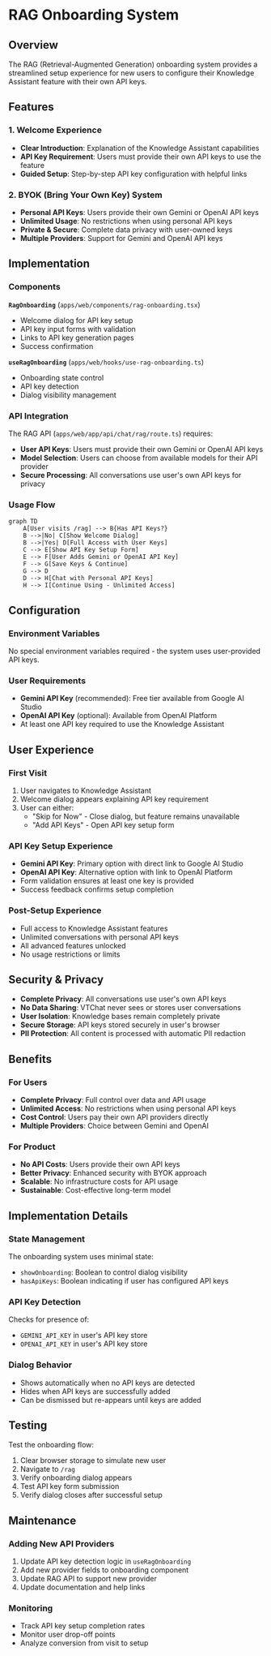 # RAG Onboarding System

## Overview

The RAG (Retrieval-Augmented Generation) onboarding system provides a streamlined setup experience for new users to configure their Knowledge Assistant feature with their own API keys.

## Features

### 1. Welcome Experience
- **Clear Introduction**: Explanation of the Knowledge Assistant capabilities
- **API Key Requirement**: Users must provide their own API keys to use the feature
- **Guided Setup**: Step-by-step API key configuration with helpful links

### 2. BYOK (Bring Your Own Key) System
- **Personal API Keys**: Users provide their own Gemini or OpenAI API keys
- **Unlimited Usage**: No restrictions when using personal API keys
- **Private & Secure**: Complete data privacy with user-owned keys
- **Multiple Providers**: Support for Gemini and OpenAI API keys

## Implementation

### Components

**`RagOnboarding`** (`apps/web/components/rag-onboarding.tsx`)
- Welcome dialog for API key setup
- API key input forms with validation
- Links to API key generation pages
- Success confirmation

**`useRagOnboarding`** (`apps/web/hooks/use-rag-onboarding.ts`)
- Onboarding state control
- API key detection
- Dialog visibility management

### API Integration

The RAG API (`apps/web/app/api/chat/rag/route.ts`) requires:
- **User API Keys**: Users must provide their own Gemini or OpenAI API keys
- **Model Selection**: Users can choose from available models for their API provider
- **Secure Processing**: All conversations use user's own API keys for privacy

### Usage Flow

```mermaid
graph TD
    A[User visits /rag] --> B{Has API Keys?}
    B -->|No| C[Show Welcome Dialog]
    B -->|Yes| D[Full Access with User Keys]
    C --> E[Show API Key Setup Form]
    E --> F[User Adds Gemini or OpenAI API Key]
    F --> G[Save Keys & Continue]
    G --> D
    D --> H[Chat with Personal API Keys]
    H --> I[Continue Using - Unlimited Access]
```

## Configuration

### Environment Variables
No special environment variables required - the system uses user-provided API keys.

### User Requirements
- **Gemini API Key** (recommended): Free tier available from Google AI Studio
- **OpenAI API Key** (optional): Available from OpenAI Platform
- At least one API key required to use the Knowledge Assistant

## User Experience

### First Visit
1. User navigates to Knowledge Assistant
2. Welcome dialog appears explaining API key requirement
3. User can either:
   - "Skip for Now" - Close dialog, but feature remains unavailable
   - "Add API Keys" - Open API key setup form

### API Key Setup Experience
- **Gemini API Key**: Primary option with direct link to Google AI Studio
- **OpenAI API Key**: Alternative option with link to OpenAI Platform
- Form validation ensures at least one key is provided
- Success feedback confirms setup completion

### Post-Setup Experience
- Full access to Knowledge Assistant features
- Unlimited conversations with personal API keys
- All advanced features unlocked
- No usage restrictions or limits

## Security & Privacy

- **Complete Privacy**: All conversations use user's own API keys
- **No Data Sharing**: VTChat never sees or stores user conversations
- **User Isolation**: Knowledge bases remain completely private
- **Secure Storage**: API keys stored securely in user's browser
- **PII Protection**: All content is processed with automatic PII redaction

## Benefits

### For Users
- **Complete Privacy**: Full control over data and API usage
- **Unlimited Access**: No restrictions when using personal API keys
- **Cost Control**: Users pay their own API providers directly
- **Multiple Providers**: Choice between Gemini and OpenAI

### For Product
- **No API Costs**: Users provide their own API keys
- **Better Privacy**: Enhanced security with BYOK approach
- **Scalable**: No infrastructure costs for API usage
- **Sustainable**: Cost-effective long-term model

## Implementation Details

### State Management
The onboarding system uses minimal state:
- `showOnboarding`: Boolean to control dialog visibility
- `hasApiKeys`: Boolean indicating if user has configured API keys

### API Key Detection
Checks for presence of:
- `GEMINI_API_KEY` in user's API key store
- `OPENAI_API_KEY` in user's API key store

### Dialog Behavior
- Shows automatically when no API keys are detected
- Hides when API keys are successfully added
- Can be dismissed but re-appears until keys are added

## Testing

Test the onboarding flow:
1. Clear browser storage to simulate new user
2. Navigate to `/rag`
3. Verify onboarding dialog appears
4. Test API key form submission
5. Verify dialog closes after successful setup

## Maintenance

### Adding New API Providers
1. Update API key detection logic in `useRagOnboarding`
2. Add new provider fields to onboarding component
3. Update RAG API to support new provider
4. Update documentation and help links

### Monitoring
- Track API key setup completion rates
- Monitor user drop-off points
- Analyze conversion from visit to setup
